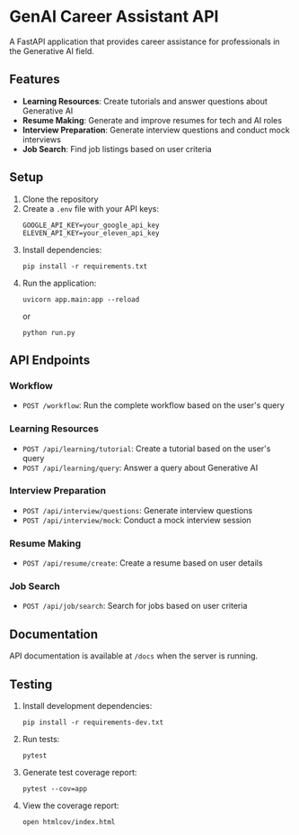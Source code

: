 # GenAI Career Assistant API

A FastAPI application that provides career assistance for professionals in the Generative AI field.

## Features

- **Learning Resources**: Create tutorials and answer questions about Generative AI
- **Resume Making**: Generate and improve resumes for tech and AI roles
- **Interview Preparation**: Generate interview questions and conduct mock interviews
- **Job Search**: Find job listings based on user criteria

## Setup

1. Clone the repository
2. Create a `.env` file with your API keys:
   ```
   GOOGLE_API_KEY=your_google_api_key
   ELEVEN_API_KEY=your_eleven_api_key
   ```
3. Install dependencies:
   ```
   pip install -r requirements.txt
   ```
4. Run the application:
   ```
   uvicorn app.main:app --reload
   ```
   or
   ```
   python run.py
   ```

## API Endpoints

### Workflow

- `POST /workflow`: Run the complete workflow based on the user's query

### Learning Resources

- `POST /api/learning/tutorial`: Create a tutorial based on the user's query
- `POST /api/learning/query`: Answer a query about Generative AI

### Interview Preparation

- `POST /api/interview/questions`: Generate interview questions
- `POST /api/interview/mock`: Conduct a mock interview session

### Resume Making

- `POST /api/resume/create`: Create a resume based on user details

### Job Search

- `POST /api/job/search`: Search for jobs based on user criteria

## Documentation

API documentation is available at `/docs` when the server is running.

## Testing

1. Install development dependencies:

   ```
   pip install -r requirements-dev.txt
   ```

2. Run tests:

   ```
   pytest
   ```

3. Generate test coverage report:

   ```
   pytest --cov=app
   ```

4. View the coverage report:
   ```
   open htmlcov/index.html
   ```
